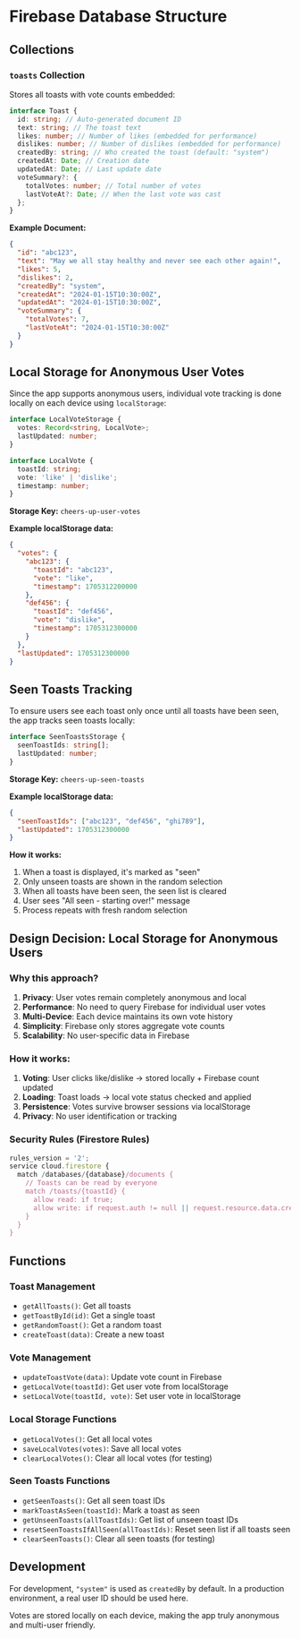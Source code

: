 # Firebase Database Structure

## Collections

### `toasts` Collection

Stores all toasts with vote counts embedded:

```typescript
interface Toast {
  id: string; // Auto-generated document ID
  text: string; // The toast text
  likes: number; // Number of likes (embedded for performance)
  dislikes: number; // Number of dislikes (embedded for performance)
  createdBy: string; // Who created the toast (default: "system")
  createdAt: Date; // Creation date
  updatedAt: Date; // Last update date
  voteSummary?: {
    totalVotes: number; // Total number of votes
    lastVoteAt?: Date; // When the last vote was cast
  };
}
```

**Example Document:**

```json
{
  "id": "abc123",
  "text": "May we all stay healthy and never see each other again!",
  "likes": 5,
  "dislikes": 2,
  "createdBy": "system",
  "createdAt": "2024-01-15T10:30:00Z",
  "updatedAt": "2024-01-15T10:30:00Z",
  "voteSummary": {
    "totalVotes": 7,
    "lastVoteAt": "2024-01-15T10:30:00Z"
  }
}
```

## Local Storage for Anonymous User Votes

Since the app supports anonymous users, individual vote tracking is done locally on each device using `localStorage`:

```typescript
interface LocalVoteStorage {
  votes: Record<string, LocalVote>;
  lastUpdated: number;
}

interface LocalVote {
  toastId: string;
  vote: 'like' | 'dislike';
  timestamp: number;
}
```

**Storage Key:** `cheers-up-user-votes`

**Example localStorage data:**

```json
{
  "votes": {
    "abc123": {
      "toastId": "abc123",
      "vote": "like",
      "timestamp": 1705312200000
    },
    "def456": {
      "toastId": "def456",
      "vote": "dislike",
      "timestamp": 1705312300000
    }
  },
  "lastUpdated": 1705312300000
}
```

## Seen Toasts Tracking

To ensure users see each toast only once until all toasts have been seen, the app tracks seen toasts locally:

```typescript
interface SeenToastsStorage {
  seenToastIds: string[];
  lastUpdated: number;
}
```

**Storage Key:** `cheers-up-seen-toasts`

**Example localStorage data:**

```json
{
  "seenToastIds": ["abc123", "def456", "ghi789"],
  "lastUpdated": 1705312300000
}
```

**How it works:**

1. When a toast is displayed, it's marked as "seen"
2. Only unseen toasts are shown in the random selection
3. When all toasts have been seen, the seen list is cleared
4. User sees "All seen - starting over!" message
5. Process repeats with fresh random selection

## Design Decision: Local Storage for Anonymous Users

### Why this approach?

1. **Privacy**: User votes remain completely anonymous and local
2. **Performance**: No need to query Firebase for individual user votes
3. **Multi-Device**: Each device maintains its own vote history
4. **Simplicity**: Firebase only stores aggregate vote counts
5. **Scalability**: No user-specific data in Firebase

### How it works:

1. **Voting**: User clicks like/dislike → stored locally + Firebase count updated
2. **Loading**: Toast loads → local vote status checked and applied
3. **Persistence**: Votes survive browser sessions via localStorage
4. **Privacy**: No user identification or tracking

### Security Rules (Firestore Rules)

```javascript
rules_version = '2';
service cloud.firestore {
  match /databases/{database}/documents {
    // Toasts can be read by everyone
    match /toasts/{toastId} {
      allow read: if true;
      allow write: if request.auth != null || request.resource.data.createdBy == "system";
    }
  }
}
```

## Functions

### Toast Management

- `getAllToasts()`: Get all toasts
- `getToastById(id)`: Get a single toast
- `getRandomToast()`: Get a random toast
- `createToast(data)`: Create a new toast

### Vote Management

- `updateToastVote(data)`: Update vote count in Firebase
- `getLocalVote(toastId)`: Get user vote from localStorage
- `setLocalVote(toastId, vote)`: Set user vote in localStorage

### Local Storage Functions

- `getLocalVotes()`: Get all local votes
- `saveLocalVotes(votes)`: Save all local votes
- `clearLocalVotes()`: Clear all local votes (for testing)

### Seen Toasts Functions

- `getSeenToasts()`: Get all seen toast IDs
- `markToastAsSeen(toastId)`: Mark a toast as seen
- `getUnseenToasts(allToastIds)`: Get list of unseen toast IDs
- `resetSeenToastsIfAllSeen(allToastIds)`: Reset seen list if all toasts seen
- `clearSeenToasts()`: Clear all seen toasts (for testing)

## Development

For development, `"system"` is used as `createdBy` by default. In a production environment, a real user ID should be used here.

Votes are stored locally on each device, making the app truly anonymous and multi-user friendly.
